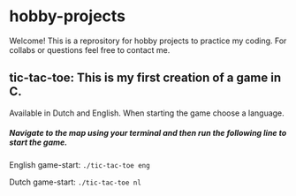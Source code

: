 # hobby-projects

Welcome! This is a reprository for hobby projects to practice my coding. For collabs or questions feel free to contact me.

## tic-tac-toe: This is my first creation of a game in C.

Available in Dutch and English. When starting the game choose a language.

##### Navigate to the map using your terminal and then run the following line to start the game.

English game-start: `./tic-tac-toe eng`

Dutch game-start: `./tic-tac-toe nl`
